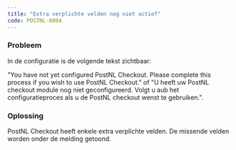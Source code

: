 ```yaml
---
title: "Extra verplichte velden nog niet actief"
code: POSTNL-0004
---
```

### Probleem

In de configuratie is de volgende tekst zichtbaar:

"You have not yet configured PostNL Checkout. Please complete this process if you wish to use PostNL Checkout." of "U heeft uw PostNL checkout module nog niet geconfigureerd. Volgt u aub het configuratieproces als u de PostNL checkout wenst te gebruiken.".

### Oplossing

PostNL Checkout heeft enkele extra verplichte velden. De missende velden worden onder de melding getoond.
